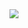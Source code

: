<a href="[https://velog.io/@gamjajeon0212/posts](https://velog.io/@b4ur2old/posts)">
<img src="https://img.shields.io/badge/velog-20C997?style=flat-square&logo=Velog&logoColor=white"/>
</a>
